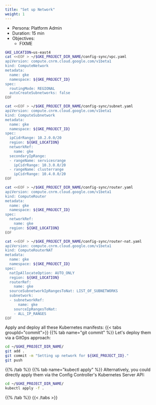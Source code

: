 ```yaml
---
title: "Set up Network"
weight: 1
---
```

- Persona: Platform Admin
- Duration: 15 min
- Objectives:
  - FIXME

```Bash
GKE_LOCATION=us-east4
cat <<EOF > ~/$GKE_PROJECT_DIR_NAME/config-sync/vpc.yaml
apiVersion: compute.cnrm.cloud.google.com/v1beta1
kind: ComputeNetwork
metadata:
  name: gke
  namespace: ${GKE_PROJECT_ID}
spec:
  routingMode: REGIONAL
  autoCreateSubnetworks: false
EOF
```

```Bash
cat <<EOF > ~/$GKE_PROJECT_DIR_NAME/config-sync/subnet.yaml
apiVersion: compute.cnrm.cloud.google.com/v1beta1
kind: ComputeSubnetwork
metadata:
  name: gke
  namespace: ${GKE_PROJECT_ID}
spec:
  ipCidrRange: 10.2.0.0/20
  region: ${GKE_LOCATION}
  networkRef:
    name: gke
  secondaryIpRange:
  - rangeName: servicesrange
    ipCidrRange: 10.3.0.0/20
  - rangeName: clusterrange
    ipCidrRange: 10.4.0.0/20
EOF
```

```Bash
cat <<EOF > ~/$GKE_PROJECT_DIR_NAME/config-sync/router.yaml
apiVersion: compute.cnrm.cloud.google.com/v1beta1
kind: ComputeRouter
metadata:
  name: gke
  namespace: ${GKE_PROJECT_ID}
spec:
  networkRef:
    name: gke
  region: ${GKE_LOCATION}
EOF
```

```Bash
cat <<EOF > ~/$GKE_PROJECT_DIR_NAME/config-sync/router-nat.yaml
apiVersion: compute.cnrm.cloud.google.com/v1beta1
kind: ComputeRouterNAT
metadata:
  name: gke
  namespace: ${GKE_PROJECT_ID}
spec:
  natIpAllocateOption: AUTO_ONLY
  region: ${GKE_LOCATION}
  routerRef:
    name: gke
  sourceSubnetworkIpRangesToNat: LIST_OF_SUBNETWORKS
  subnetwork:
  - subnetworkRef:
      name: gke
    sourceIpRangesToNat:
    - ALL_IP_RANGES
EOF
```

Apply and deploy all these Kubernetes manifests:
{{< tabs groupId="commit">}}
{{% tab name="git commit" %}}
Let's deploy them via a GitOps approach:
```Bash
cd ~/$GKE_PROJECT_DIR_NAME/
git add .
git commit -m "Setting up network for ${GKE_PROJECT_ID}."
git push
```
{{% /tab %}}
{{% tab name="kubectl apply" %}}
Alternatively, you could directly apply them via the Config Controller's Kubernetes Server API:
```Bash
cd ~/$GKE_PROJECT_DIR_NAME/
kubectl apply -f .
```
{{% /tab %}}
{{< /tabs >}}